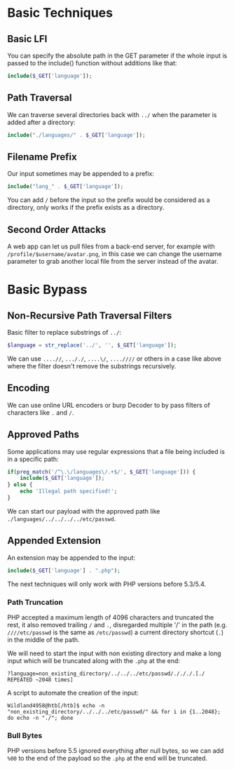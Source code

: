 # Basic Techniques

## Basic LFI

You can specify the absolute path in the GET parameter if the whole input is passed to the include() function without additions like that:
```php
include($_GET['language']);
```

## Path Traversal

We can traverse several directories back with `../` when the parameter is added after a directory:
```php
include("./languages/" . $_GET['language']);
```

## Filename Prefix

Our input sometimes may be appended to a prefix:
```php
include("lang_" . $_GET['language']);
```

You can add `/` before the input so the prefix would be considered as a directory, only works if the prefix exists as a directory.

## Second Order Attacks

A web app can let us pull files from a back-end server, for example with `/profile/$username/avatar.png`, in this case we can change the username parameter to grab another local file from the server instead of the avatar.

# Basic Bypass

## Non-Recursive Path Traversal Filters

Basic filter to replace substrings of `../`:
```php
$language = str_replace('../', '', $_GET['language']);
```

We can use `....//`, `..././`, `....\/`, `....////` or others in a case like above where the filter doesn't remove the substrings recursively.

## Encoding

We can use online URL encoders or burp Decoder to by pass filters of characters like `.` and `/`.

## Approved Paths

Some applications may use regular expressions that a file being included is in a specific path:
```php
if(preg_match('/^\.\/languages\/.+$/', $_GET['language'])) {
    include($_GET['language']);
} else {
    echo 'Illegal path specified!';
}
```

We can start our payload with the approved path like `./languages/../../../../etc/passwd`.

## Appended Extension

An extension may be appended to the input:
```php
include($_GET['language'] . ".php");
```

The next techniques will only work with PHP versions before 5.3/5.4.

### Path Truncation

PHP accepted a maximum length of 4096 characters and truncated the rest, it also removed trailing `/` and `.`, disregarded multiple '/' in the path (e.g. `////etc/passwd` is the same as `/etc/passwd`) a current directory shortcut (`.`) in the middle of the path.

We will need to start the input with non existing directory and make a long input which will be truncated along with the `.php` at the end:
```url
?language=non_existing_directory/../../../etc/passwd/./././.[./ REPEATED ~2048 times]
```

A script to automate the creation of the input:
```shell-session
Wildland4958@htb[/htb]$ echo -n "non_existing_directory/../../../etc/passwd/" && for i in {1..2048}; do echo -n "./"; done
```

### Bull Bytes

PHP versions before 5.5 ignored everything after null bytes, so we can add `%00` to the end of the payload so the `.php` at the end will be truncated.